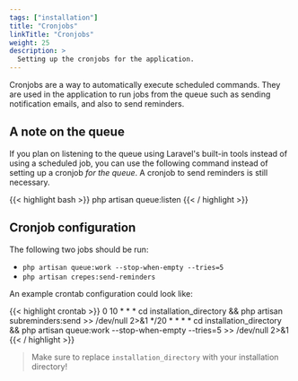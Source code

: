 ```yaml
---
tags: ["installation"]
title: "Cronjobs"
linkTitle: "Cronjobs"
weight: 25
description: >
  Setting up the cronjobs for the application.
---
```


Cronjobs are a way to automatically execute scheduled commands.
They are used in the application to run jobs from the queue such as sending notification emails, and also to send reminders.

## A note on the queue

If you plan on listening to the queue using Laravel's built-in tools instead of using a scheduled job, you can use the following command instead of setting up a cronjob *for the queue*. A cronjob to send reminders is still necessary.

{{< highlight bash >}}
php artisan queue:listen
{{< / highlight >}}

## Cronjob configuration

The following two jobs should be run:

* `php artisan queue:work --stop-when-empty --tries=5`
* `php artisan crepes:send-reminders`

An example crontab configuration could look like:

{{< highlight crontab >}}
0 10 * * * cd installation_directory && php artisan subreminders:send >> /dev/null 2>&1
*/20 * * * * cd installation_directory && php artisan queue:work --stop-when-empty --tries=5 >> /dev/null 2>&1
{{< / highlight >}}

> Make sure to replace `installation_directory` with your installation directory!
